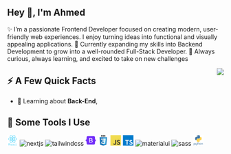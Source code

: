 <h2>Hey 👋, I'm Ahmed</h2>
<p>✨ I’m a passionate Frontend Developer focused on creating modern, user-friendly web experiences. I enjoy turning ideas into functional and visually appealing applications.
🌱 Currently expanding my skills into Backend Development to grow into a well-rounded Full-Stack Developer.
🚀 Always curious, always learning, and excited to take on new challenges</p>
<img align="right" src="https://media1.giphy.com/media/13HgwGsXF0aiGY/giphy.gif" />
<h2>⚡️ A Few Quick Facts</h2>
<ul>
<li>🧐 Learning about <strong>Back-End</strong>,</li>
<!-- <li>📙 Check out my <a href="https://www.stanleylim.me/resume/resume.pdf">resume</a>.</li> -->
</ul>
<h2>🚀 Some Tools I Use</h2>
<p align="left">
<img src="https://raw.githubusercontent.com/devicons/devicon/master/icons/react/react-original-wordmark.svg" alt="react" width="25" height="25" />
<img src="https://cdn.jsdelivr.net/gh/devicons/devicon@latest/icons/nextjs/nextjs-original.svg" alt="nextjs" width="25" height="25" />
<img src="https://cdn.jsdelivr.net/gh/devicons/devicon@latest/icons/tailwindcss/tailwindcss-original.svg" alt="tailwindcss" width="25" height="25" />
<img src="https://raw.githubusercontent.com/devicons/devicon/master/icons/bootstrap/bootstrap-plain.svg" alt="bootstrap" width="25" height="25" />
<img src="https://raw.githubusercontent.com/devicons/devicon/master/icons/css3/css3-original-wordmark.svg" alt="css3" width="25" height="25" />
<img src="https://raw.githubusercontent.com/devicons/devicon/master/icons/javascript/javascript-original.svg" alt="javascript" width="25" height="25" />
<img src="https://raw.githubusercontent.com/devicons/devicon/master/icons/typescript/typescript-original.svg" alt="typescript" width="25" height="25" />
<img src="https://cdn.jsdelivr.net/gh/devicons/devicon@latest/icons/materialui/materialui-original.svg" alt="materialui" width="25" height="25" />
<img src="https://cdn.jsdelivr.net/gh/devicons/devicon@latest/icons/sass/sass-original.svg" alt="sass" width="25" height="25" />
<img src="https://raw.githubusercontent.com/devicons/devicon/master/icons/python/python-original-wordmark.svg" alt="python" width="25" height="25" />
</p>

